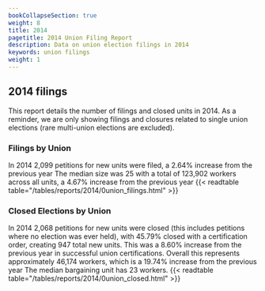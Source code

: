 ```yaml
---
bookCollapseSection: true
weight: 8
title: 2014
pagetitle: 2014 Union Filing Report
description: Data on union election filings in 2014
keywords: union filings
weight: 1
---
```


## 2014 filings

This report details the number of filings and closed units in 2014. As a reminder, we are only showing filings and closures related to single union elections (rare multi-union elections are excluded).

### Filings by Union
In 2014 2,099 petitions for new units were filed, a 2.64% increase from the previous year The median size was 25 with a total of 123,902 workers across all units, a 4.67% increase from the previous year
{{< readtable table="/tables/reports/2014/0union_filings.html" >}}

### Closed Elections by Union
In 2014 2,068 petitions for new units were closed (this includes petitions where no election was ever held), with 45.79% closed with a certification order, creating 947 total new units. This was a 8.60% increase from the previous year in successful union certifications. Overall this represents approximately 46,174 workers, which is a 19.74% increase from the previous year The median bargaining unit has 23 workers.
{{< readtable table="/tables/reports/2014/0union_closed.html" >}}
